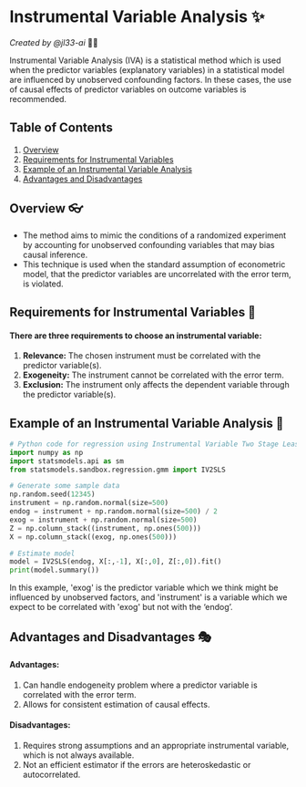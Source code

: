 # Instrumental Variable Analysis ✨

*Created by @jl33-ai* 👦🏻

Instrumental Variable Analysis (IVA) is a statistical method which is used when the predictor variables (explanatory variables) in a statistical model are influenced by unobserved confounding factors. In these cases, the use of causal effects of predictor variables on outcome variables is recommended.

## Table of Contents

1. [Overview](#overview)
2. [Requirements for Instrumental Variables](#requirements)
3. [Example of an Instrumental Variable Analysis](#example)
4. [Advantages and Disadvantages](#advantages-disadvantages)

## Overview <a name="overview"></a> 👓

* The method aims to mimic the conditions of a randomized experiment by accounting for unobserved confounding variables that may bias causal inference.
* This technique is used when the standard assumption of econometric model, that the predictor variables are uncorrelated with the error term, is violated.

## Requirements for Instrumental Variables <a name="requirements"></a> 📝

#### There are three requirements to choose an instrumental variable: 
1. **Relevance:** The chosen instrument must be correlated with the predictor variable(s).
2. **Exogeneity:** The instrument cannot be correlated with the error term.
3. **Exclusion:** The instrument only affects the dependent variable through the predictor variable(s).

## Example of an Instrumental Variable Analysis <a name="example"></a> 📖
```python
# Python code for regression using Instrumental Variable Two Stage Least Squares
import numpy as np
import statsmodels.api as sm
from statsmodels.sandbox.regression.gmm import IV2SLS

# Generate some sample data
np.random.seed(12345)
instrument = np.random.normal(size=500)
endog = instrument + np.random.normal(size=500) / 2
exog = instrument + np.random.normal(size=500)
Z = np.column_stack((instrument, np.ones(500)))
X = np.column_stack((exog, np.ones(500)))

# Estimate model
model = IV2SLS(endog, X[:,-1], X[:,0], Z[:,0]).fit()
print(model.summary())
```
In this example, 'exog' is the predictor variable which we think might be influenced by unobserved factors, and 'instrument' is a variable which we expect to be correlated with 'exog' but not with the ‘endog’.

## Advantages and Disadvantages <a name="advantages-disadvantages"></a> 🎭

#### Advantages:
1. Can handle endogeneity problem where a predictor variable is correlated with the error term.
2. Allows for consistent estimation of causal effects.

#### Disadvantages:
1. Requires strong assumptions and an appropriate instrumental variable, which is not always available.
2. Not an efficient estimator if the errors are heteroskedastic or autocorrelated.